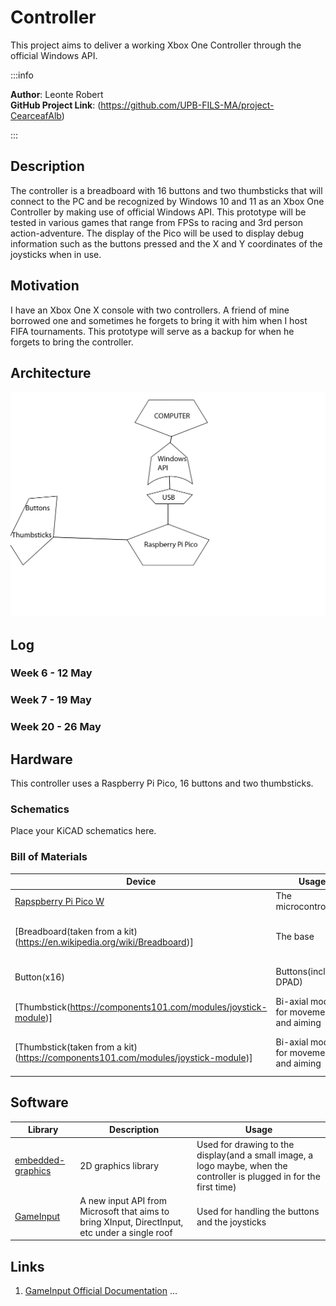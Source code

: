 # Controller
This project aims to deliver a working Xbox One Controller through the official Windows API.

:::info 

**Author**: Leonte Robert \
**GitHub Project Link**: (https://github.com/UPB-FILS-MA/project-CearceafAlb)

:::

## Description

The controller is a breadboard with 16 buttons and two thumbsticks that will connect to the PC and be recognized by Windows 10 and 11 as an Xbox One Controller by making use of official Windows API. This prototype will be tested in various games that range from FPSs to racing and 3rd person action-adventure. The display of the Pico will be used to display debug information such as the buttons pressed and the X and Y coordinates of the joysticks when in use.

## Motivation

I have an Xbox One X console with two controllers. A friend of mine borrowed one and sometimes he forgets to bring it with him when I host FIFA tournaments. This prototype will serve as a backup for when he forgets to bring the controller.

## Architecture 

![architecture](Architecture.png)

## Log

<!-- write every week your progress here -->

### Week 6 - 12 May

### Week 7 - 19 May

### Week 20 - 26 May

## Hardware

This controller uses a Raspberry Pi Pico, 16 buttons and two thumbsticks.

### Schematics

Place your KiCAD schematics here.

### Bill of Materials

<!-- Fill out this table with all the hardware components that you might need.

The format is 
```
| [Device](link://to/device) | This is used ... | [price](link://to/store) |

```

-->

| Device | Usage | Price |
|--------|--------|-------|
| [Rapspberry Pi Pico W](https://www.raspberrypi.com/documentation/microcontrollers/raspberry-pi-pico.html) | The microcontroller | [35 RON](https://www.optimusdigital.ro/en/raspberry-pi-boards/12394-raspberry-pi-pico-w.html) |
| [Breadboard(taken from a kit)(https://en.wikipedia.org/wiki/Breadboard)] | The base | [54 EUR(the entire kit)](https://www.amazon.de/gp/product/B01II76PDM/ref=ox_sc_act_title_1?smid=AZF7WYXU5ZANW&psc=1) |
| Button(x16) | Buttons(including DPAD) | [0,36 RON x16](https://www.optimusdigital.ro/ro/butoane-i-comutatoare/1119-buton-6x6x6.html) |
| [Thumbstick(https://components101.com/modules/joystick-module)] | Bi-axial module for movement and aiming | [5,35 RON](https://www.optimusdigital.ro/ro/senzori-senzori-de-atingere/742-modul-joystick-ps2-biaxial-negru-cu-5-pini.html) |
| [Thumbstick(taken from a kit)(https://components101.com/modules/joystick-module)] | Bi-axial module for movement and aiming | [54 EUR(the entire kit)](https://www.amazon.de/gp/product/B01II76PDM/ref=ox_sc_act_title_1?smid=AZF7WYXU5ZANW&psc=1) |


## Software

| Library | Description | Usage |
|---------|-------------|-------|
| [embedded-graphics](https://github.com/embedded-graphics/embedded-graphics) | 2D graphics library | Used for drawing to the display(and a small image, a logo maybe, when the controller is plugged in for the first time) |
| [GameInput](https://learn.microsoft.com/en-us/gaming/gdk/_content/gc/input/overviews/input-overview) | A new input API from Microsoft that aims to bring XInput, DirectInput, etc under a single roof | Used for handling the buttons and the joysticks |

## Links

<!-- Add a few links that inspired you and that you think you will use for your project -->

1. [GameInput Official Documentation](https://learn.microsoft.com/en-us/gaming/gdk/_content/gc/input/overviews/input-overview)
...
